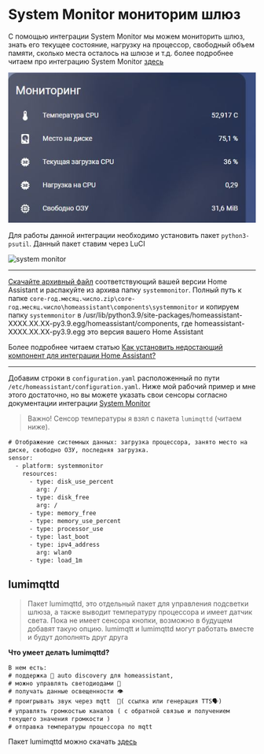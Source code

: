 # System Monitor   мониторим шлюз

С помощью интеграции System Monitor мы можем мониторить шлюз, знать его текущее состояние, нагрузку на процессор, свободный объем памяти, сколько места осталось на шлюзе и т.д. более подробнее читаем про интеграцию System Monitor [здесь](https://www.home-assistant.io/integrations/systemmonitor/)

![System Monitor](https://github.com/DivanX10/Openwrt-scripts-for-gateway-zhwg11lm/blob/main/image/system%20monitor.JPG)

Для работы данной интеграции необходимо установить пакет `python3-psutil`. Данный пакет ставим через LuCI

![system monitor](https://user-images.githubusercontent.com/64090632/143778872-c7667101-4d39-4c3e-aeda-61a1a5ab41e9.JPG)


***

[Скачайте архивный файл](https://github.com/home-assistant/core/tags) соответствующий вашей версии Home Assistant и распакуйте из архива папку `systemmonitor`. Полный путь к папке `core-год.месяц.число.zip\core-год.месяц.число\homeassistant\components\systemmonitor` и копируем папку `systemmonitor` в /usr/lib/python3.9/site-packages/homeassistant-XXXX.XX.XX-py3.9.egg/homeassistant/components, где homeassistant-XXXX.XX.XX-py3.9.egg это версия вашего Home Assistant

Более подробнее читаем статью [Как установить недостающий компонент для интеграции Home Assistant?](https://github.com/DivanX10/Openwrt-scripts-for-gateway-zhwg11lm/wiki/Как-установить-недостающий-компонент-для-интеграции-Home-Assistant%3F)


***
Добавим строки в `configuration.yaml` расположенный по пути `/etc/homeassistant/configuration.yaml`. Ниже мой рабочий пример и мне этого достаточно, но вы можете указать свои сенсоры согласно документации интеграции [System Monitor](https://www.home-assistant.io/integrations/systemmonitor/)

> Важно! Сенсор температуры я взял с пакета `lumimqttd` (читаем ниже).

```
# Отображение системных данных: загрузка процессора, занято место на диске, свободно ОЗУ, последняя загрузка.
sensor:
  - platform: systemmonitor
    resources:
      - type: disk_use_percent
        arg: /
      - type: disk_free
        arg: /
      - type: memory_free
      - type: memory_use_percent
      - type: processor_use
      - type: last_boot     
      - type: ipv4_address
        arg: wlan0
      - type: load_1m
```


## lumimqttd
> Пакет lumimqttd, это отдельный пакет для управления подсветки шлюза, а также выводит температуру процессора и имеет датчик света. Пока не имеет сенсора кнопки, возможно в будущем добавят такую опцию. lumimqtt и lumimqttd могут работать вместе и будут дополнять друг друга 

**Что умеет делать lumimqttd?**
```
В нем есть:
# поддержка 🤖 auto discovery для homeassistant, 
# можно управлять светодиодами 🎃 
# получать данные освещенности 👁
# проигрывать звук через mqtt  🦻( ссылка или генерация TTS🗣)  
# управлять громкостью каналов ( с обратной связью и получением текущего значения громкости )
# отправка температуры процессора по mqtt
```

Пакет lumimqttd можно скачать [здесь](https://t.me/xiaomi_gw_hack/144897)
